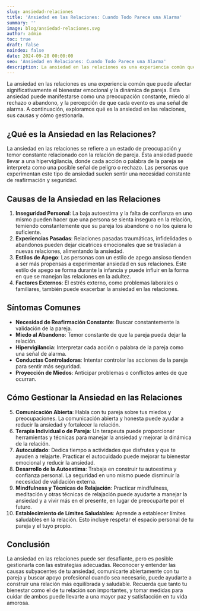 ```yaml
---
slug: ansiedad-relaciones
title: 'Ansiedad en las Relaciones: Cuando Todo Parece una Alarma'
summary: ''
image: blog/ansiedad-relaciones.svg
author: admin
toc: true
draft: false
noindex: false
date: 2024-09-28 00:00:00
seo: 'Ansiedad en Relaciones: Cuando Todo Parece una Alarma'
description: La ansiedad en las relaciones es una experiencia común que puede afectar significativamente el bienestar emocional y la dinámica de pareja. Esta ansiedad…
---
```


La ansiedad en las relaciones es una experiencia común que puede afectar significativamente el bienestar emocional y la dinámica de pareja. Esta ansiedad puede manifestarse como una preocupación constante, miedo al rechazo o abandono, y la percepción de que cada evento es una señal de alarma. A continuación, exploramos qué es la ansiedad en las relaciones, sus causas y cómo gestionarla.

## ¿Qué es la Ansiedad en las Relaciones?

La ansiedad en las relaciones se refiere a un estado de preocupación y temor constante relacionado con la relación de pareja. Esta ansiedad puede llevar a una hipervigilancia, donde cada acción o palabra de la pareja se interpreta como una posible señal de peligro o rechazo. Las personas que experimentan este tipo de ansiedad suelen sentir una necesidad constante de reafirmación y seguridad.

## Causas de la Ansiedad en las Relaciones

1. **Inseguridad Personal**: La baja autoestima y la falta de confianza en uno mismo pueden hacer que una persona se sienta insegura en la relación, temiendo constantemente que su pareja los abandone o no los quiera lo suficiente.
2. **Experiencias Pasadas**: Relaciones pasadas traumáticas, infidelidades o abandonos pueden dejar cicatrices emocionales que se trasladan a nuevas relaciones, alimentando la ansiedad.
3. **Estilos de Apego**: Las personas con un estilo de apego ansioso tienden a ser más propensas a experimentar ansiedad en sus relaciones. Este estilo de apego se forma durante la infancia y puede influir en la forma en que se manejan las relaciones en la adultez.
4. **Factores Externos**: El estrés externo, como problemas laborales o familiares, también puede exacerbar la ansiedad en las relaciones.

## Síntomas Comunes

- **Necesidad de Reafirmación Constante**: Buscar constantemente la validación de la pareja.
- **Miedo al Abandono**: Temor constante de que la pareja pueda dejar la relación.
- **Hipervigilancia**: Interpretar cada acción o palabra de la pareja como una señal de alarma.
- **Conductas Controladoras**: Intentar controlar las acciones de la pareja para sentir más seguridad.
- **Proyección de Miedos**: Anticipar problemas o conflictos antes de que ocurran.

## Cómo Gestionar la Ansiedad en las Relaciones

5. **Comunicación Abierta**: Habla con tu pareja sobre tus miedos y preocupaciones. La comunicación abierta y honesta puede ayudar a reducir la ansiedad y fortalecer la relación.
6. **Terapia Individual o de Pareja**: Un terapeuta puede proporcionar herramientas y técnicas para manejar la ansiedad y mejorar la dinámica de la relación.
7. **Autocuidado**: Dedica tiempo a actividades que disfrutes y que te ayuden a relajarte. Practicar el autocuidado puede mejorar tu bienestar emocional y reducir la ansiedad.
8. **Desarrollo de la Autoestima**: Trabaja en construir tu autoestima y confianza personal. La seguridad en uno mismo puede disminuir la necesidad de validación externa.
9. **Mindfulness y Técnicas de Relajación**: Practicar mindfulness, meditación y otras técnicas de relajación puede ayudarte a manejar la ansiedad y a vivir más en el presente, en lugar de preocuparte por el futuro.
10. **Establecimiento de Límites Saludables**: Aprende a establecer límites saludables en la relación. Esto incluye respetar el espacio personal de tu pareja y el tuyo propio.

## Conclusión

La ansiedad en las relaciones puede ser desafiante, pero es posible gestionarla con las estrategias adecuadas. Reconocer y entender las causas subyacentes de tu ansiedad, comunicarte abiertamente con tu pareja y buscar apoyo profesional cuando sea necesario, puede ayudarte a construir una relación más equilibrada y saludable. Recuerda que tanto tu bienestar como el de tu relación son importantes, y tomar medidas para cuidar de ambos puede llevarte a una mayor paz y satisfacción en tu vida amorosa.
